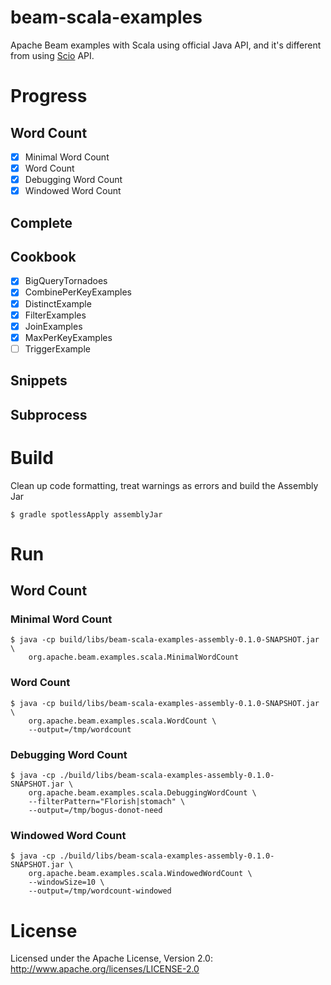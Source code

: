 # beam-scala-examples
Apache Beam examples with Scala using official Java API, and it's different from
using [Scio](https://github.com/spotify/scio) API.

# Progress
## Word Count
- [x] Minimal Word Count
- [x] Word Count
- [x] Debugging Word Count
- [x] Windowed Word Count
## Complete
## Cookbook
- [x] BigQueryTornadoes
- [x] CombinePerKeyExamples
- [x] DistinctExample
- [x] FilterExamples
- [x] JoinExamples
- [x] MaxPerKeyExamples
- [ ] TriggerExample
## Snippets
## Subprocess

# Build
Clean up code formatting, treat warnings as errors and build the Assembly Jar
```
$ gradle spotlessApply assemblyJar
```

# Run
## Word Count
### Minimal Word Count
```
$ java -cp build/libs/beam-scala-examples-assembly-0.1.0-SNAPSHOT.jar \
    org.apache.beam.examples.scala.MinimalWordCount
```

### Word Count
```
$ java -cp build/libs/beam-scala-examples-assembly-0.1.0-SNAPSHOT.jar \
    org.apache.beam.examples.scala.WordCount \
    --output=/tmp/wordcount
```

### Debugging Word Count
```
$ java -cp ./build/libs/beam-scala-examples-assembly-0.1.0-SNAPSHOT.jar \
    org.apache.beam.examples.scala.DebuggingWordCount \
    --filterPattern="Florish|stomach" \
    --output=/tmp/bogus-donot-need
```

### Windowed Word Count
```
$ java -cp ./build/libs/beam-scala-examples-assembly-0.1.0-SNAPSHOT.jar \
    org.apache.beam.examples.scala.WindowedWordCount \
    --windowSize=10 \
    --output=/tmp/wordcount-windowed
```


# License
Licensed under the Apache License, Version 2.0: http://www.apache.org/licenses/LICENSE-2.0
